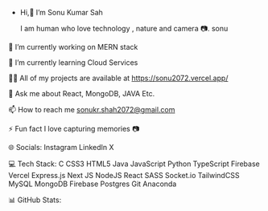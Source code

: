 - Hi,👋 I’m Sonu Kumar Sah

  I am human who love technology , nature and camera 📷.
  sonu

🔭 I’m currently working on MERN stack

🌱 I’m currently learning Cloud Services

👨‍💻 All of my projects are available at https://sonu2072.vercel.app/

💬 Ask me about React, MongoDB, JAVA Etc.

📫 How to reach me sonukr.shah2072@gmail.com

⚡ Fun fact I love capturing memories 📷

🌐 Socials:
Instagram LinkedIn X

💻 Tech Stack:
C CSS3 HTML5 Java JavaScript Python TypeScript Firebase Vercel Express.js Next JS NodeJS React SASS Socket.io TailwindCSS MySQL MongoDB Firebase Postgres Git Anaconda

📊 GitHub Stats:
<!---
Sonushah014/Sonushah014 is a ✨ special ✨ repository because its `README.md` (this file) appears on your GitHub profile.
You can click the Preview link to take a look at your changes.
--->

